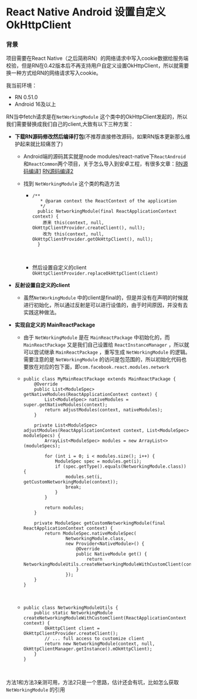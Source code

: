 # React Native Android 设置自定义OkHttpClient

### 背景

项目需要在React Native（之后简称RN）的网络请求中写入cookie数据给服务端校验，但是RN在0.42版本后不再支持用户自定义设置OkHttpClient，所以就需要换一种方式给RN的网络请求写入cookie。

我当前环境：

- RN 0.51.0
- Android 16及以上

RN当中fetch请求是在`NetWorkingModule` 这个类中的OkHttpClient发起的，所以我们需要替换成我们自己的client,大致有以下三种方案：

- **下载RN源码修改然后编译打包**(不推荐直接修改源码，如果RN版本更新那么维护起来就比较痛苦了)

  - Android端的源码其实就是node modules/react-native下`ReactAndroid`和`ReactCommon`两个项目，关于怎么导入到安卓工程，有很多文章：[RN源码编译1](https://www.jianshu.com/p/bd4bcdceba9b) [RN源码编译2](https://www.jianshu.com/p/fbd29a9799ee)

  - 找到 `NetWorkingModule` 这个类的构造方法

    - ```
      /**
         * @param context the ReactContext of the application
         */
        public NetworkingModule(final ReactApplicationContext context) {
          原来 this(context, null, OkHttpClientProvider.createClient(), null);
          改为 this(context, null, OkHttpClientProvider.getOkHttpClient(), null);
        }
      ```

      ​

    - 然后设置自定义的client `OkHttpClientProvider.replaceOkHttpClient(client)`

- **反射设置自定义的client**

  - 虽然`NetWorkingModule` 中的client是final的，但是并没有在声明的时候就进行初始化，所以通过反射是可以进行设值的，由于时间原因，并没有去实践这种做法。

- **实现自定义的 MainReactPackage**

  - 由于 `NetWorkingModule` 是在 `MainReactPackage` 中初始化的，而 `MainReactPackage` 又是我们自己设置给 `ReactInstanceManager` ，所以就可以尝试继承 `MainReactPackage` ，重写生成 `NetWorkingModule` 的逻辑。需要注意的是 `NetWorkingModule` 的访问是包范围的，所以初始化代码也要放在对应的包下面，即`com.facebook.react.modules.network`

  - ```
    public class MyMainReactPackage extends MainReactPackage {
        @Override
        public List<ModuleSpec> getNativeModules(ReactApplicationContext context) {
            List<ModuleSpec> nativeModules = super.getNativeModules(context);
            return adjustModules(context, nativeModules);
        }

        private List<ModuleSpec> adjustModules(ReactApplicationContext context, List<ModuleSpec> moduleSpecs) {
            ArrayList<ModuleSpec> modules = new ArrayList<>(moduleSpecs);

            for (int i = 0; i < modules.size(); i++) {
                ModuleSpec spec = modules.get(i);
                if (spec.getType().equals(NetworkingModule.class)) {
                    modules.set(i, getCustomNetworkingModule(context));
                    break;
                }
            }

            return modules;
        }

        private ModuleSpec getCustomNetworkingModule(final ReactApplicationContext context) {
            return ModuleSpec.nativeModuleSpec(
                    NetworkingModule.class,
                    new Provider<NativeModule>() {
                        @Override
                        public NativeModule get() {
                            return NetworkingModuleUtils.createNetworkingModuleWithCustomClient(context);
                        }
                    });
        }
    }
    ```

    ​

  - ```
    public class NetworkingModuleUtils {
        public static NetworkingModule createNetworkingModuleWithCustomClient(ReactApplicationContext context) {
            OkHttpClient client = OkHttpClientProvider.createClient();
            // ... full access to customize client
            return new NetworkingModule(context, null, OkHttpClientManager.getInstance().mOkHttpClient);
        }
    }
    ```

  ​

方法1和方法3亲测可用，方法2只是一个思路，估计还会有坑，比如怎么获取 `NetWorkingModule` 的引用